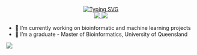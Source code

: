 
<p align="center">
<a href="https://github.com/JaydenBeckwith">
    <img src="https://readme-typing-svg.demolab.com?font=Georgia&size=18&duration=2500&pause=100&multiline=true&width=500&height=80&lines=Jayden+Beckwith;Bioinformatician+%7C+Master's+Graduate+%7C+Data+Scientist" alt="Typing SVG" />
</a>
<br/>

</a>  
<a href="https://www.linkedin.com/in/jaydenbeckwith/">
    <img src="https://img.shields.io/badge/-Linkedin-blue?style=flat-square&logo=linkedin">
</a>
<a href="mailto:jayden.k.beckwith@gmail.com">
    <img src="https://img.shields.io/badge/-Email-red?style=flat-square&logo=gmail&logoColor=white">
</a>


</p>

- 🔭 I’m currently working on bioinformatic and machine learning projects
- 🌱 I’m a graduate - Master of Bioinformatics, University of Queensland

![](https://komarev.com/ghpvc/?username=JaydenBeckwith&color=green)
<!--
**JaydenBeckwith/JaydenBeckwith** is a ✨ _special_ ✨ repository because its `README.md` (this file) appears on your GitHub profile.

Here are some ideas to get you started:

- 🔭 I’m currently working on ...
- 🌱 I’m currently learning ...
- 👯 I’m looking to collaborate on ...
- 🤔 I’m looking for help with ...
- 💬 Ask me about ...
- 📫 How to reach me: ...
- 😄 Pronouns: ...
- ⚡ Fun fact: ...
-->
